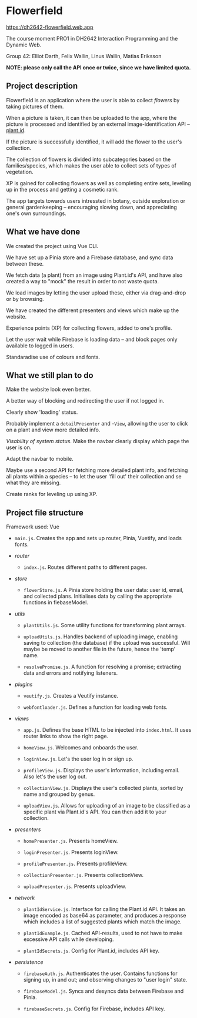 # Flowerfield

https://dh2642-flowerfield.web.app

The course moment PRO1 in DH2642 Interaction Programming and the Dynamic Web.

Group 42: Elliot Darth, Felix Wallin, Linus Wallin, Matias Eriksson

**NOTE: please only call the API once or twice, since we have limited quota.**

## Project description

Flowerfield is an application where the user is able to collect _flowers_ by taking pictures of them.

When a picture is taken, it can then be uploaded to the app, where the picture is processed and identified by an external image-identification API – [plant.id](https://web.plant.id/plant-identification-api/).

If the picture is successfully identified, it will add the flower to the user's collection.

The collection of flowers is divided into subcategories based on the families/species, which makes the user able to collect sets of types of vegetation.

XP is gained for collecting flowers as well as completing entire sets, leveling up in the process and getting a cosmetic rank.

The app targets towards users intressted in botany, outside exploration or general gardenkeeping – encouraging slowing down, and appreciating one's own surroundings.

## What we have done

We created the project using Vue CLI.

We have set up a Pinia store and a Firebase database, and sync data between these.

We fetch data (a plant) from an image using Plant.id's API, and have also created a way to "mock" the result in order to not waste quota.

We load images by letting the user upload these, either via drag-and-drop or by browsing.

We have created the different presenters and views which make up the website.

Experience points (XP) for collecting flowers, added to one's profile.

Let the user wait while Firebase is loading data – and block pages only available to logged in users.

Standaradise use of colours and fonts.

## What we still plan to do

Make the website look even better.

A better way of blocking and redirecting the user if not logged in.

Clearly show 'loading' status.

Probably implement a `detailPresenter` and -`View`, allowing the user to click on a plant and view more detailed info.

_Visability of system status_. Make the navbar clearly display which page the user is on.

Adapt the navbar to mobile.

Maybe use a second API for fetching more detailed plant info, and fetching all plants within a species – to let the user 'fill out' their collection and se what they are missing.

Create ranks for leveling up using XP.

## Project file structure

Framework used: Vue

- `main.js`. Creates the app and sets up router, Pinia, Vuetify, and loads fonts.

- _router_

  - `index.js`. Routes different paths to different pages.

- _store_

  - `flowerStore.js`. A Pinia store holding the user data: user id, email, and collected plans. Initialises data by calling the appropriate functions in fiebaseModel.

- _utils_

  - `plantUtils.js`. Some utility functions for transforming plant arrays.

  - `uploadUtils.js`. Handles backend of uploading image, enabling saving to collection (the database) if the upload was successful. Will maybe be moved to another file in the future, hence the 'temp' name.

  - `resolvePromise.js`. A function for resolving a promise; extracting data and errors and notifying listeners.

- _plugins_

  - `veutify.js`. Creates a Veutify instance.

  - `webfontloader.js`. Defines a function for loading web fonts.

- _views_

  - `app.js`. Defines the base HTML to be injected into `index.html`. It uses router links to show the right page.

  - `homeView.js`. Welcomes and onboards the user.

  - `loginView.js`. Let's the user log in or sign up.

  - `profileView.js`. Displays the user's information, including email. Also let's the user log out.

  - `collectionView.js`. Displays the user's collected plants, sorted by name and grouped by genus.

  - `uploadView.js`. Allows for uploading of an image to be classified as a specific plant via Plant.id's API. You can then add it to your collection.

- _presenters_

  - `homePresenter.js`. Presents homeView.

  - `loginPresenter.js`. Presents loginView.

  - `profilePresenter.js`. Presents profileView.

  - `collectionPresenter.js`. Presents collectionView.

  - `uploadPresenter.js`. Presents uploadView.

- _network_

  - `plantIdService.js`. Interface for calling the Plant.id API. It takes an image encoded as base64 as parameter, and produces a response which includes a list of suggested plants which match the image.

  - `plantIdExample.js`. Cached API-results, used to not have to make excessive API calls while developing.

  - `plantIdSecrets.js`. Config for Plant.id, includes API key.

- _persistence_

  - `firebaseAuth.js`. Authenticates the user. Contains functions for signing up, in and out; and observing changes to "user login" state.

  - `firebaseModel.js`. Syncs and desyncs data between Firebase and Pinia.

  - `firebaseSecrets.js`. Config for Firebase, includes API key.
